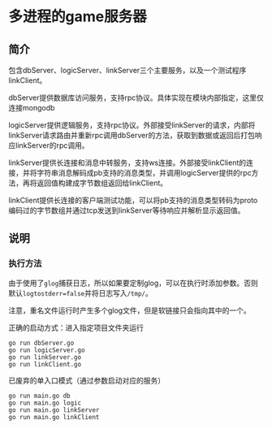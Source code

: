 # 多进程的game服务器

## 简介

包含dbServer、logicServer、linkServer三个主要服务，以及一个测试程序linkClient。

dbServer提供数据库访问服务，支持rpc协议。具体实现在模块内部指定，这里仅连接mongodb

logicServer提供逻辑服务，支持rpc协议。外部接受linkServer的请求，内部将linkServer请求路由并重新rpc调用dbServer的方法，获取到数据或返回后打包响应linkServer的rpc调用。

linkServer提供长连接和消息中转服务，支持ws连接。外部接受linkClient的连接，并将字符串消息解码成pb支持的消息类型，并调用logicServer提供的rpc方法，再将返回值构建成字节数组返回给linkClient。

linkClient提供长连接的客户端测试功能，可以将pb支持的消息类型转码为proto编码过的字节数组并通过tcp发送到linkServer等待响应并解析显示返回值。

## 说明

### 执行方法

由于使用了`glog`捕获日志，所以如果要定制glog，可以在执行时添加参数。否则默认`logtostderr=false`并将日志写入`/tmp/`。

注意，重名文件运行时产生多个glog文件，但是软链接只会指向其中的一个。

正确的启动方式：进入指定项目文件夹运行

```shell
go run dbServer.go
go run logicServer.go
go run linkServer.go
go run linkClient.go
```

已废弃的单入口模式（通过参数启动对应的服务）

```shell
go run main.go db
go run main.go logic
go run main.go linkServer
go run main.go linkClient
```
